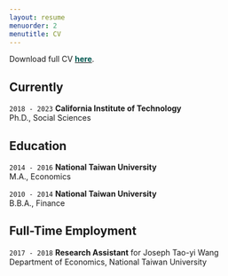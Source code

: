 ```yaml
---
layout: resume
menuorder: 2
menutitle: CV
---
```


Download full CV <a href="https://mjfong.github.io/CV_Fong_Caltech_May_2023.pdf" target="_blank"><b style='color:#005851'>here</b></a>.

## Currently

`2018 - 2023`
__California Institute of Technology__ <br>
Ph.D., Social Sciences

## Education

`2014 - 2016`
__National Taiwan University__ <br>
M.A., Economics

`2010 - 2014`
__National Taiwan University__ <br>
B.B.A., Finance


## Full-Time Employment 

`2017 - 2018`
__Research Assistant__ for Joseph Tao-yi Wang <br>
Department of Economics, National Taiwan University

<!-- ## Awards

`2012`
Name of Award, Organization 

## Publications -->

<!-- A list is also available [online](https://scholar.google.co.uk/citations?user=LTOTl0YAAAAJ) -->

<!-- ### Journals

`1994`
Article Title, Journal Title

`1994`
Article Title, Journal Title

### Books

`1994`
Book Title, Journal Title

`1994`
Book Title, Journal Title


## Presentations

`1994`
Presentation Title, Conference, <a href="https://MyWebsite.tld/presentation1">Link to Presentation</a>


## Occupation

`Current`
__Current Job Title__, Current Employer 

- Task
- Task

`1994-1996`
__Current Job Title__, Current Employer 

- Task
- Task  -->



<!-- ### Footer

Last updated: May 2013 -->



